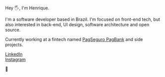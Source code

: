 Hey 🖐️, I'm Henrique.

I'm a software developer based in Brazil. I'm focused on front-end tech, but also interested in back-end, UI design, software architecture and open source.

Currently working at a fintech named [PagSeguro PagBank](https://pagseguro.uol.com.br/) and side projects.

[LinkedIn](https://www.linkedin.com/in/henriiqueg/) <br />
[Instagram](https://www.instagram.com/_hnqg/)

👊
